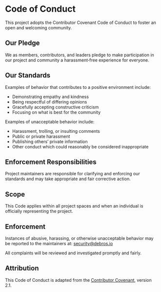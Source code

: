 # Code of Conduct

This project adopts the Contributor Covenant Code of Conduct to foster an open and welcoming community.

## Our Pledge

We as members, contributors, and leaders pledge to make participation in our project and community a harassment‑free experience for everyone.

## Our Standards

Examples of behavior that contributes to a positive environment include:

- Demonstrating empathy and kindness
- Being respectful of differing opinions
- Gracefully accepting constructive criticism
- Focusing on what is best for the community

Examples of unacceptable behavior include:

- Harassment, trolling, or insulting comments
- Public or private harassment
- Publishing others’ private information
- Other conduct which could reasonably be considered inappropriate

## Enforcement Responsibilities

Project maintainers are responsible for clarifying and enforcing our standards and may take appropriate and fair corrective action.

## Scope

This Code applies within all project spaces and when an individual is officially representing the project.

## Enforcement

Instances of abusive, harassing, or otherwise unacceptable behavior may be reported to the maintainers at: security@debros.io

All complaints will be reviewed and investigated promptly and fairly.

## Attribution

This Code of Conduct is adapted from the [Contributor Covenant](https://www.contributor-covenant.org), version 2.1.
